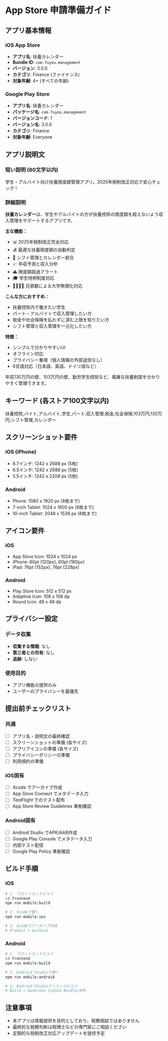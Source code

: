 # App Store 申請準備ガイド

## アプリ基本情報

### iOS App Store
- **アプリ名**: 扶養カレンダー
- **Bundle ID**: `com.fuyou.management`
- **バージョン**: 3.0.0
- **カテゴリ**: Finance (ファイナンス)
- **対象年齢**: 4+ (すべての年齢)

### Google Play Store
- **アプリ名**: 扶養カレンダー
- **パッケージ名**: `com.fuyou.management`
- **バージョンコード**: 1
- **バージョン名**: 3.0.0
- **カテゴリ**: Finance
- **対象年齢**: Everyone

## アプリ説明文

### 短い説明 (80文字以内)
学生・アルバイト向け扶養限度額管理アプリ。2025年税制改正対応で安心チェック！

### 詳細説明
**扶養カレンダー**は、学生やアルバイトの方が扶養控除の限度額を超えないよう収入管理をサポートするアプリです。

**主な機能：**
- 📊 2025年税制改正完全対応
- 💰 最適な扶養限度額の自動判定
- 📅 シフト管理とカレンダー統合
- 📈 年収予測と収入分析
- ⚠️ 限度額超過アラート
- 🎓 学生特例制度対応
- 👨‍👩‍👧‍👦 兄弟数による大学無償化対応

**こんな方におすすめ：**
- 扶養控除内で働きたい学生
- パート・アルバイトで収入管理したい方
- 税金や社会保険を払わずに済む上限を知りたい方
- シフト管理と収入管理を一元化したい方

**特徴：**
- シンプルで分かりやすいUI
- オフライン対応
- プライバシー重視（個人情報の外部送信なし）
- 6言語対応（日本語、英語、ドイツ語など）

年収130万円の壁、103万円の壁、勤労学生控除など、複雑な扶養制度を分かりやすく管理できます。

## キーワード (各ストア100文字以内)
扶養控除,バイト,アルバイト,学生,パート,収入管理,税金,社会保険,103万円,130万円,シフト管理,カレンダー

## スクリーンショット要件

### iOS (iPhone)
- 6.7インチ: 1242 x 2688 px (5枚)
- 6.5インチ: 1242 x 2688 px (5枚)
- 5.5インチ: 1242 x 2208 px (5枚)

### Android
- Phone: 1080 x 1920 px (8枚まで)
- 7-inch Tablet: 1024 x 1600 px (8枚まで)
- 10-inch Tablet: 2048 x 1536 px (8枚まで)

## アイコン要件

### iOS
- App Store Icon: 1024 x 1024 px
- iPhone: 60pt (120px), 60pt (180px)
- iPad: 76pt (152px), 76pt (228px)

### Android
- Play Store Icon: 512 x 512 px
- Adaptive Icon: 108 x 108 dp
- Round Icon: 48 x 48 dp

## プライバシー設定

### データ収集
- **収集する情報**: なし
- **第三者との共有**: なし
- **追跡**: しない

### 使用目的
- アプリ機能の提供のみ
- ユーザーのプライバシーを最優先

## 提出前チェックリスト

### 共通
- [ ] アプリ名・説明文の最終確認
- [ ] スクリーンショットの準備 (各サイズ)
- [ ] アプリアイコンの準備 (各サイズ)
- [ ] プライバシーポリシーの準備
- [ ] 利用規約の準備

### iOS固有
- [ ] Xcode でアーカイブ作成
- [ ] App Store Connect でメタデータ入力
- [ ] TestFlight でのテスト配布
- [ ] App Store Review Guidelines 準拠確認

### Android固有
- [ ] Android Studio でAPK/AAB作成
- [ ] Google Play Console でメタデータ入力
- [ ] 内部テスト配信
- [ ] Google Play Policy 準拠確認

## ビルド手順

### iOS
```bash
# 1. フロントエンドビルド
cd frontend
npm run mobile:build

# 2. Xcodeで開く
npm run mobile:ios

# 3. Xcodeでアーカイブ作成
# Product > Archive
```

### Android
```bash
# 1. フロントエンドビルド
cd frontend
npm run mobile:build

# 2. Android Studioで開く
npm run mobile:android

# 3. Android Studioでリリースビルド
# Build > Generate Signed Bundle/APK
```

## 注意事項
- 本アプリは情報提供を目的としており、税務相談ではありません
- 最終的な税務判断は税理士などの専門家にご相談ください
- 定期的な税制改正対応アップデートを提供予定